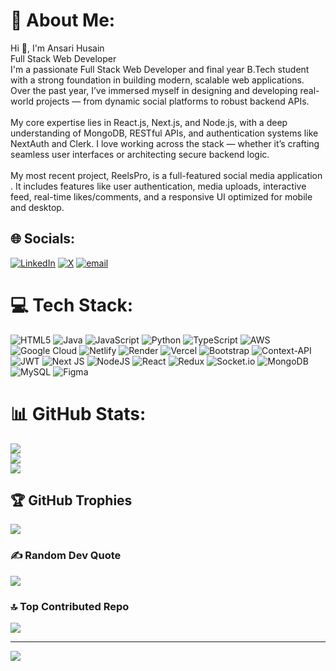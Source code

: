 # 💫 About Me:
Hi 👋, I'm Ansari Husain<br>Full Stack Web Developer<br>I'm a passionate Full Stack Web Developer and final year B.Tech student with a strong foundation in building modern, scalable web applications. Over the past year, I’ve immersed myself in designing and developing real-world projects — from dynamic social platforms to robust backend APIs.<br><br>My core expertise lies in React.js, Next.js, and Node.js, with a deep understanding of MongoDB, RESTful APIs, and authentication systems like NextAuth and Clerk. I love working across the stack — whether it’s crafting seamless user interfaces or architecting secure backend logic.<br><br>My most recent project, ReelsPro, is a full-featured social media application . It includes features like user authentication, media uploads, interactive feed, real-time likes/comments, and a responsive UI optimized for mobile and desktop.


## 🌐 Socials:
[![LinkedIn](https://img.shields.io/badge/LinkedIn-%230077B5.svg?logo=linkedin&logoColor=white)](https://linkedin.com/in/husain-ansari-7530572bb) [![X](https://img.shields.io/badge/X-black.svg?logo=X&logoColor=white)](https://x.com/71_husainAns) [![email](https://img.shields.io/badge/Email-D14836?logo=gmail&logoColor=white)](mailto:ansarihusain9510@gmail.com) 

# 💻 Tech Stack:
![HTML5](https://img.shields.io/badge/html5-%23E34F26.svg?style=for-the-badge&logo=html5&logoColor=white) ![Java](https://img.shields.io/badge/java-%23ED8B00.svg?style=for-the-badge&logo=openjdk&logoColor=white) ![JavaScript](https://img.shields.io/badge/javascript-%23323330.svg?style=for-the-badge&logo=javascript&logoColor=%23F7DF1E) ![Python](https://img.shields.io/badge/python-3670A0?style=for-the-badge&logo=python&logoColor=ffdd54) ![TypeScript](https://img.shields.io/badge/typescript-%23007ACC.svg?style=for-the-badge&logo=typescript&logoColor=white) ![AWS](https://img.shields.io/badge/AWS-%23FF9900.svg?style=for-the-badge&logo=amazon-aws&logoColor=white) ![Google Cloud](https://img.shields.io/badge/GoogleCloud-%234285F4.svg?style=for-the-badge&logo=google-cloud&logoColor=white) ![Netlify](https://img.shields.io/badge/netlify-%23000000.svg?style=for-the-badge&logo=netlify&logoColor=#00C7B7) ![Render](https://img.shields.io/badge/Render-%46E3B7.svg?style=for-the-badge&logo=render&logoColor=white) ![Vercel](https://img.shields.io/badge/vercel-%23000000.svg?style=for-the-badge&logo=vercel&logoColor=white) ![Bootstrap](https://img.shields.io/badge/bootstrap-%238511FA.svg?style=for-the-badge&logo=bootstrap&logoColor=white) ![Context-API](https://img.shields.io/badge/Context--Api-000000?style=for-the-badge&logo=react) ![JWT](https://img.shields.io/badge/JWT-black?style=for-the-badge&logo=JSON%20web%20tokens) ![Next JS](https://img.shields.io/badge/Next-black?style=for-the-badge&logo=next.js&logoColor=white) ![NodeJS](https://img.shields.io/badge/node.js-6DA55F?style=for-the-badge&logo=node.js&logoColor=white) ![React](https://img.shields.io/badge/react-%2320232a.svg?style=for-the-badge&logo=react&logoColor=%2361DAFB) ![Redux](https://img.shields.io/badge/redux-%23593d88.svg?style=for-the-badge&logo=redux&logoColor=white) ![Socket.io](https://img.shields.io/badge/Socket.io-black?style=for-the-badge&logo=socket.io&badgeColor=010101) ![MongoDB](https://img.shields.io/badge/MongoDB-%234ea94b.svg?style=for-the-badge&logo=mongodb&logoColor=white) ![MySQL](https://img.shields.io/badge/mysql-4479A1.svg?style=for-the-badge&logo=mysql&logoColor=white) ![Figma](https://img.shields.io/badge/figma-%23F24E1E.svg?style=for-the-badge&logo=figma&logoColor=white)
# 📊 GitHub Stats:
![](https://github-readme-stats.vercel.app/api?username=71-husain&theme=dark&hide_border=false&include_all_commits=false&count_private=false)<br/>
![](https://nirzak-streak-stats.vercel.app/?user=71-husain&theme=dark&hide_border=false)<br/>
![](https://github-readme-stats.vercel.app/api/top-langs/?username=71-husain&theme=dark&hide_border=false&include_all_commits=false&count_private=false&layout=compact)

## 🏆 GitHub Trophies
![](https://github-profile-trophy.vercel.app/?username=71-husain&theme=radical&no-frame=false&no-bg=true&margin-w=4)

### ✍️ Random Dev Quote
![](https://quotes-github-readme.vercel.app/api?type=horizontal&theme=radical)

### 🔝 Top Contributed Repo
![](https://github-contributor-stats.vercel.app/api?username=71-husain&limit=5&theme=dark&combine_all_yearly_contributions=true)

---
[![](https://visitcount.itsvg.in/api?id=71-husain&icon=0&color=0)](https://visitcount.itsvg.in)

<!-- Proudly created with GPRM ( https://gprm.itsvg.in ) -->
